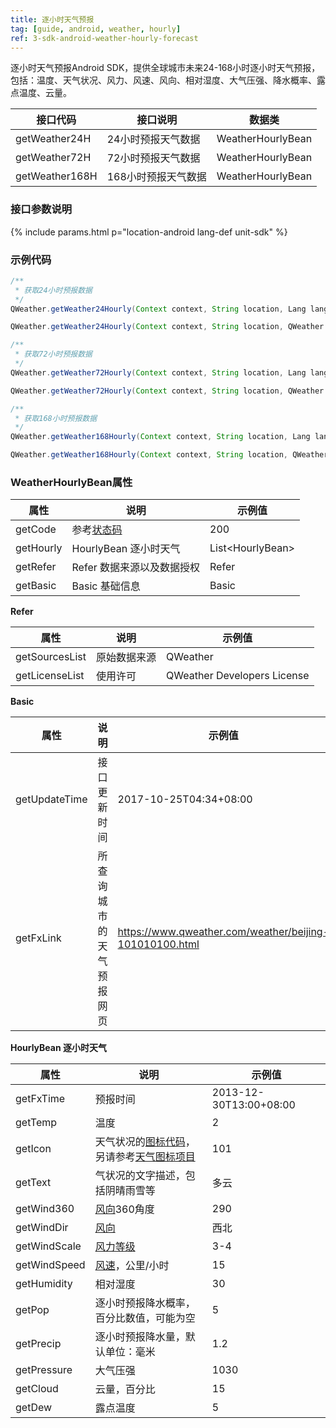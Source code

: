 ```yaml
---
title: 逐小时天气预报
tag: [guide, android, weather, hourly]
ref: 3-sdk-android-weather-hourly-forecast
---
```


逐小时天气预报Android SDK，提供全球城市未来24-168小时逐小时天气预报，包括：温度、天气状况、风力、风速、风向、相对湿度、大气压强、降水概率、露点温度、云量。

| 接口代码| 接口说明                   | 数据类            |
| ------------------- | -------------- | ----------------- |
| getWeather24H| 24小时预报天气数据    | WeatherHourlyBean |
| getWeather72H| 72小时预报天气数据    | WeatherHourlyBean |
| getWeather168H| 168小时预报天气数据  | WeatherHourlyBean |

### 接口参数说明

{% include params.html p="location-android lang-def unit-sdk" %}

### 示例代码

```java
/**
 * 获取24小时预报数据
 */
QWeather.getWeather24Hourly(Context context, String location, Lang lang, Unit unit, QWeather.OnResultWeatherHourlyListener listener);

QWeather.getWeather24Hourly(Context context, String location, QWeather.OnResultWeatherHourlyListener listener);

/**
 * 获取72小时预报数据
 */
QWeather.getWeather72Hourly(Context context, String location, Lang lang, Unit unit, QWeather.OnResultWeatherHourlyListener listener) ;

QWeather.getWeather72Hourly(Context context, String location, QWeather.OnResultWeatherHourlyListener listener);

/**
 * 获取168小时预报数据
 */
QWeather.getWeather168Hourly(Context context, String location, Lang lang, Unit unit, QWeather.OnResultWeatherHourlyListener listener) ;

QWeather.getWeather168Hourly(Context context, String location, QWeather.OnResultWeatherHourlyListener listener);

```

### WeatherHourlyBean属性

| 属性      | 说明                       | 示例值                 |
| --------- | -------------------------- | ---------------------- |
| getCode   | 参考[状态码](/docs/resource/status-code/)                    | 200 |
| getHourly | HourlyBean 逐小时天气      | List&lt;HourlyBean&gt; |
| getRefer  | Refer 数据来源以及数据授权 | Refer                  |
| getBasic  | Basic 基础信息             | Basic                  |

**Refer**

| 属性           | 说明         | 示例值             |
| -------------- | ------------ | ------------------ |
| getSourcesList | 原始数据来源 | QWeather      |
| getLicenseList | 使用许可     | QWeather Developers License |

**Basic**

| 属性          | 说明                     | 示例值               |
| ------------- | ------------------------ | -------------------- |
| getUpdateTime | 接口更新时间             | 2017-10-25T04:34+08:00     |
| getFxLink     | 所查询城市的天气预报网页 | https://www.qweather.com/weather/beijing-101010100.html |

**HourlyBean 逐小时天气**

| 属性         | 说明                                     | 示例值           |
| ------------ | ---------------------------------------- | ---------------- |
| getFxTime    | 预报时间           | 2013-12-30T13:00+08:00 |
| getTemp      | 温度                                     | 2                |
| getIcon      | 天气状况的[图标代码](/docs/resource/icons/)，另请参考[天气图标项目](https://icons.qweather.com/)                             | 101              |
| getText      | 气状况的文字描述，包括阴晴雨雪等                             | 多云             |
| getWind360   | [风向](/docs/resource/wind-info/#wind-direction)360角度                              | 290              |
| getWindDir   | [风向](/docs/resource/wind-info/#wind-direction)                                     | 西北             |
| getWindScale | [风力等级](/docs/resource/wind-info/#wind-scale)                                     | 3-4              |
| getWindSpeed | [风速](/docs/resource/wind-info/#wind-speed)，公里/小时                          | 15               |
| getHumidity  | 相对湿度                                 | 30               |
| getPop       | 逐小时预报降水概率，百分比数值，可能为空 | 5                |
| getPrecip    | 逐小时预报降水量，默认单位：毫米         | 1.2              |
| getPressure  | 大气压强                                 | 1030             |
| getCloud     | 云量，百分比                             | 15               |
| getDew       | 露点温度                                 | 5                |

